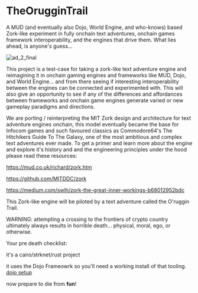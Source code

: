# TheOrugginTrail
A MUD (and eventually also Dojo, World Engine, and who-knows) based Zork-like experiment in fully onchain text adventures, onchain games framework interoperability, and the engines that drive them.
What lies ahead, is anyone's guess...

![ad_2_final](https://github.com/ArchetypalTech/TheOrugginTrail/assets/983878/b90bcc55-2ba1-4564-94e1-d08184c1e49c)



This project is a test-case for taking a zork-like text adventure engine and reimagining it in onchain gaming engines and frameworks like MUD, Dojo, and World Engine... and from there seeing if interesting interoperability between the engines can be connected and experimented with. This will also give an opportunity to see if any of the differences and affordances between frameworks and onchain game engines generate varied or new gameplay paradigms and directions.

We are porting / reinterpreting the MIT Zork design and architecture for text adventure engines onchain, this model eventually became the base for Infocom games and such favoured classics as Commodore64's The Hitchikers Guide To The Galaxy, one of the most ambitious and complex text adventures ever made. To get a primer and learn more about the engine and explore it's history and and the engineering principles under the hood please read these resources:

https://mud.co.uk/richard/zork.htm

https://github.com/MITDDC/zork

https://medium.com/swlh/zork-the-great-inner-workings-b68012952bdc

This Zork-like engine will be piloted by a text adventure called the O'ruggin Trail.

WARNING: attempting a crossing to the frontiers of crypto country ultimately always results in horrible death... physical, moral, ego, or otherwise.

Your pre death checklist:

it's a cairo/strknet/rust project

it uses the Dojo Frameowrk so you'll need a working install of that tooling.
[dojo setup](https://book.dojoengine.org/getting-started)

now prepare to die from __fun__!